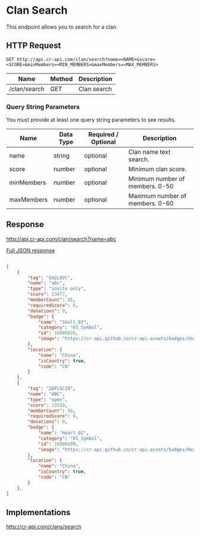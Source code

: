 # Clan Search

This endpoint allows you to search for a clan.

## HTTP Request

`GET http://api.cr-api.com/clan/search?name=<NAME>&score=<SCORE>&minMembers=<MIN_MEMBERS>&maxMembers=<MAX_MEMBERS>`

Name | Method | Description
--- | --- | ---
/clan/search | GET | Clan search

### Query String Parameters

You must provide at least one query string parameters to see results.


Name | Data Type | Required / Optional | Description
--- | --- | --- | ---
name | string | optional | Clan name text search.
score | number | optional | Minimum clan score.
minMembers | number | optional | Minimum number of members. 0-50
maxMembers | number | optional | Maximum number of members. 0-60


## Response

http://api.cr-api.com/clan/search?name=abc

<a href="/json/clan_search_abc.json">Full JSON response</a>

```json

[
    {
        "tag": "G92LQVC",
        "name": "abc",
        "type": "invite only",
        "score": 13477,
        "memberCount": 26,
        "requiredScore": 0,
        "donations": 0,
        "badge": {
            "name": "Skull_03",
            "category": "01_Symbol",
            "id": 16000026,
            "image": "https://cr-api.github.io/cr-api-assets/badges/Skull_03.png"
        },
        "location": {
            "name": "China",
            "isCountry": true,
            "code": "CN"
        }
    },
    {
        "tag": "28PLGC29",
        "name": "ABC",
        "type": "open",
        "score": 13150,
        "memberCount": 50,
        "requiredScore": 0,
        "donations": 0,
        "badge": {
            "name": "Heart_02",
            "category": "01_Symbol",
            "id": 16000109,
            "image": "https://cr-api.github.io/cr-api-assets/badges/Heart_02.png"
        },
        "location": {
            "name": "China",
            "isCountry": true,
            "code": "CN"
        }
    },
]
```

## Implementations

http://cr-api.com/clans/search
